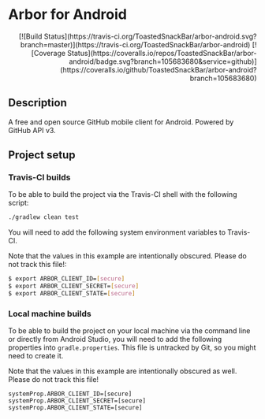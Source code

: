 # Arbor for Android

<p align="right">
    [![Build Status](https://travis-ci.org/ToastedSnackBar/arbor-android.svg?branch=master)](https://travis-ci.org/ToastedSnackBar/arbor-android) [![Coverage Status](https://coveralls.io/repos/ToastedSnackBar/arbor-android/badge.svg?branch=105683680&service=github)](https://coveralls.io/github/ToastedSnackBar/arbor-android?branch=105683680)
</p>

## Description

A free and open source GitHub mobile client for Android. Powered by GitHub API v3.

## Project setup

### Travis-CI builds

To be able to build the project via the Travis-CI shell with the following script:

```bash
./gradlew clean test
```

You will need to add the following system environment variables to Travis-CI.

Note that the values in this example are intentionally obscured. Please do not track this file!:

```bash
$ export ARBOR_CLIENT_ID=[secure]
$ export ARBOR_CLIENT_SECRET=[secure]
$ export ARBOR_CLIENT_STATE=[secure]
```

### Local machine builds

To be able to build the project on your local machine via the command line or directly from Android Studio, you will need to add the following properties into `gradle.properties`. This file is untracked by Git, so you might need to create it.

Note that the values in this example are intentionally obscured as well. Please do not track this file!

```properties
systemProp.ARBOR_CLIENT_ID=[secure]
systemProp.ARBOR_CLIENT_SECRET=[secure]
systemProp.ARBOR_CLIENT_STATE=[secure]
```
